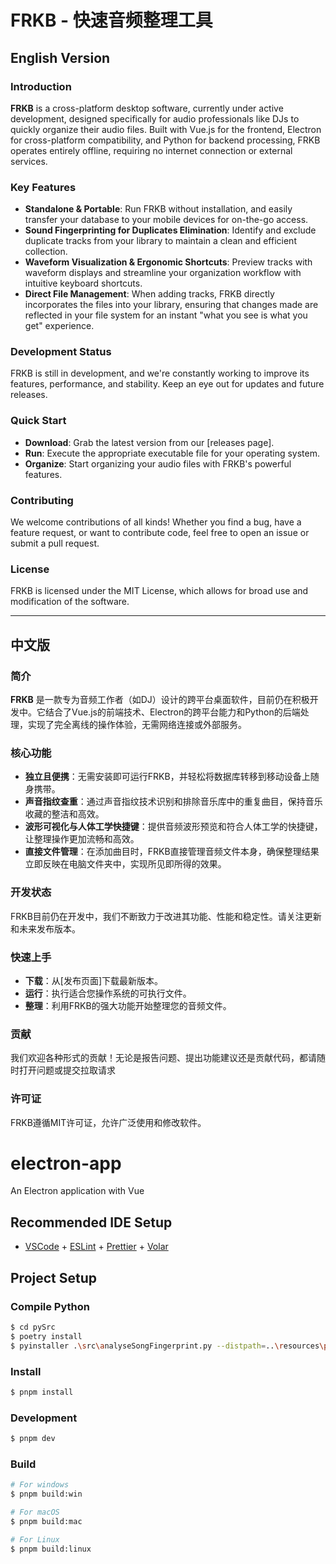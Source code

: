 # FRKB - 快速音频整理工具

## English Version

### Introduction

**FRKB** is a cross-platform desktop software, currently under active development, designed specifically for audio professionals like DJs to quickly organize their audio files. Built with Vue.js for the frontend, Electron for cross-platform compatibility, and Python for backend processing, FRKB operates entirely offline, requiring no internet connection or external services.

### Key Features

- **Standalone & Portable**: Run FRKB without installation, and easily transfer your database to your mobile devices for on-the-go access.
- **Sound Fingerprinting for Duplicates Elimination**: Identify and exclude duplicate tracks from your library to maintain a clean and efficient collection.
- **Waveform Visualization & Ergonomic Shortcuts**: Preview tracks with waveform displays and streamline your organization workflow with intuitive keyboard shortcuts.
- **Direct File Management**: When adding tracks, FRKB directly incorporates the files into your library, ensuring that changes made are reflected in your file system for an instant "what you see is what you get" experience.

### Development Status

FRKB is still in development, and we're constantly working to improve its features, performance, and stability. Keep an eye out for updates and future releases.

### Quick Start

- **Download**: Grab the latest version from our [releases page].
- **Run**: Execute the appropriate executable file for your operating system.
- **Organize**: Start organizing your audio files with FRKB's powerful features.

### Contributing

We welcome contributions of all kinds! Whether you find a bug, have a feature request, or want to contribute code, feel free to open an issue or submit a pull request.

### License

FRKB is licensed under the MIT License, which allows for broad use and modification of the software.

---

## 中文版

### 简介

**FRKB** 是一款专为音频工作者（如DJ）设计的跨平台桌面软件，目前仍在积极开发中。它结合了Vue.js的前端技术、Electron的跨平台能力和Python的后端处理，实现了完全离线的操作体验，无需网络连接或外部服务。

### 核心功能

- **独立且便携**：无需安装即可运行FRKB，并轻松将数据库转移到移动设备上随身携带。
- **声音指纹查重**：通过声音指纹技术识别和排除音乐库中的重复曲目，保持音乐收藏的整洁和高效。
- **波形可视化与人体工学快捷键**：提供音频波形预览和符合人体工学的快捷键，让整理操作更加流畅和高效。
- **直接文件管理**：在添加曲目时，FRKB直接管理音频文件本身，确保整理结果立即反映在电脑文件夹中，实现所见即所得的效果。

### 开发状态

FRKB目前仍在开发中，我们不断致力于改进其功能、性能和稳定性。请关注更新和未来发布版本。

### 快速上手

- **下载**：从[发布页面]下载最新版本。
- **运行**：执行适合您操作系统的可执行文件。
- **整理**：利用FRKB的强大功能开始整理您的音频文件。

### 贡献

我们欢迎各种形式的贡献！无论是报告问题、提出功能建议还是贡献代码，都请随时打开问题或提交拉取请求

### 许可证

FRKB遵循MIT许可证，允许广泛使用和修改软件。




# electron-app

An Electron application with Vue

## Recommended IDE Setup

- [VSCode](https://code.visualstudio.com/) + [ESLint](https://marketplace.visualstudio.com/items?itemName=dbaeumer.vscode-eslint) + [Prettier](https://marketplace.visualstudio.com/items?itemName=esbenp.prettier-vscode) + [Volar](https://marketplace.visualstudio.com/items?itemName=Vue.volar)

## Project Setup

### Compile Python
```bash
$ cd pySrc
$ poetry install
$ pyinstaller .\src\analyseSongFingerprint.py --distpath=..\resources\pyScript\
```

### Install

```bash
$ pnpm install
```

### Development

```bash
$ pnpm dev
```

### Build

```bash
# For windows
$ pnpm build:win

# For macOS
$ pnpm build:mac

# For Linux
$ pnpm build:linux
```
